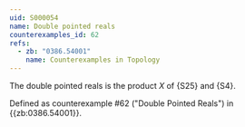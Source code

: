 ```yaml
---
uid: S000054
name: Double pointed reals
counterexamples_id: 62
refs:
  - zb: "0386.54001" 
    name: Counterexamples in Topology
---
```

The double pointed reals is the product $X$ of {S25} and {S4}.

Defined as counterexample #62 ("Double Pointed Reals")
in {{zb:0386.54001}}.

<!-- [[Proof of Topology]]
A basis for topology on $\mathbb{R}\times \{0,1\}$ is generated by crossing basic open sets of $\mathbb{R}$ with basic open sets of $\{0,1\}$. The basis for the standard topology on $\mathbb{R}$ is defined by the set $\mathscr{R}=\{(a,b) : a,b\in \mathbb{R} \text{ and }a<b\}$, where $(a,b)$ is an interval. So, the basis for topology on the Double Pointed Reals is defined by the set $\mathscr{B}=\{A\times \{0,1\}:A\in \mathscr{R}\}$. More simply, $\mathscr{B}=\{(c,d) : c\in\mathscr{R},d\in\{0,1\}$, where $(c,d)$ is an ordered pair. In a sense, the Double Pointed Reals Topology is like keeping parallel copies of the standard topology on $\mathbb{R}$; one mapped to 0 and one mapped to 1.
To prove the set $\mathscr{B}$ is a basis for a topology on $\mathbb{R}\times\{0,1\}$, we must prove
$$\text{ For every } x\in X \text{ there exists some } B_n \text{ such that } x\in B_n$$
$$\text{ If }x\in B_a \cap B_b, \text{ there exists some } B_c \text{ such that } x\in B_c\subset B_a\cap B_b$$
So to prove the first condition, let $x\in \mathbb{R}\times \{0,1\}$. This implies $x$ is of the form $(x,0) \text{ or } (x,1)$. Suppose $x$ is of the form $(x,0)$. Let $A$ be some interval $(a,b)$ that contains $x$. It is obvious that $x$ belongs to the ordered pair $(A,0)$. A similar argument follows for the case when $x$ is of the form $(x,1)$.
To prove the second condition, let $x\in B_1\cap B_2$. This implies $B_1 \text{ and } B_2$ have the same component of the set $\{0,1\}$.  Furthermore, the first element in the ordered pair of $B_1$ and $B_2$ are both of the form $(a,b)$ and $(c,d)$ respectively such that $x\in (a,b) \text{ and } (c,d)$. Construct a new interval of the form, $(\text{max}(a,c),\text{min}(b,d))$. It follows that $x$ is in this interval, and $x$ is in the basic open set $B_3$ with the first element as $(\text{max}(a,c),\text{min}(b,d))$ and the second element the same as $B_1$ and $B_2$. Both 1 and 2 hold, so the Double Pointed Reals is a basis topology.
 -->
